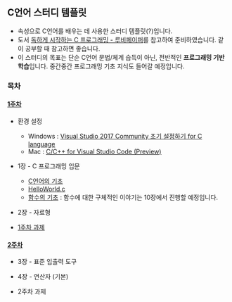 ## C언어 스터디 템플릿


- 속성으로 C언어를 배우는 데 사용한 스터디 템플릿(?)입니다.
- 도서 [독하게 시작하는 C 프로그래밍 - 루비페이퍼](http://www.yes24.co.kr/24/goods/18732021)를 참고하여 준비하였습니다. 같이 공부할 때 참고하면 좋습니다.
- 이 스터디의 목표는 단순 C언어 문법/체계 습득이 아닌, 전반적인 **프로그래밍 기반 학습**입니다. 중간중간 프로그래밍 기초 지식도 들어갈 예정입니다.


### 목차


#### [1주차](https://github.com/cos18/c_study/tree/master/week01)
- 환경 설정
    - Windows : [Visual Studio 2017 Community 초기 설정하기 for C language](https://gist.github.com/cos18/557742b944207d1be0cbd1507d58ffe0)
    - Mac : [C/C++ for Visual Studio Code (Preview)](https://code.visualstudio.com/docs/languages/cpp)


- 1장 - C 프로그래밍 입문
    - [C언어의 기초](/week01/whyC.md)
    - [HelloWorld.c](/week01/HelloWorld.c)
    - [함수의 기초](/week01/basic_function.md) : 함수에 대한 구체적인 이야기는 10장에서 진행할 예정입니다.


- 2장 - 자료형


- [1주차 과제](/week01/hw_week1.md)


#### [2주차](https://github.com/cos18/c_study/tree/master/week02)
- 3장 - 표준 입출력 도구


- 4장 - 연산자 (기본)


- 2주차 과제